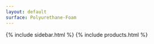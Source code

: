 ```yaml
---
layout: default
surface: Polyurethane-Foam
---
```

{% include sidebar.html %}
{% include products.html %}

